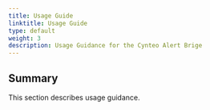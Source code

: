 ```yaml
---
title: Usage Guide
linktitle: Usage Guide
type: default
weight: 3
description: Usage Guidance for the Cynteo Alert Brige
---
```


## Summary

This section describes usage guidance.
